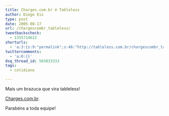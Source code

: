 ```yaml
---
title: Charges.com.br é Tableless
author: Diego Eis
type: post
date: 2005-08-17
url: /chargescombr_tableless/
tweetbackscheck:
  - 1355714622
shorturls:
  - 'a:3:{s:9:"permalink";s:46:"http://tableless.com.br/chargescombr_tableless";s:7:"tinyurl";s:26:"http://tinyurl.com/3s555he";s:4:"isgd";s:19:"http://is.gd/mlYRYn";}'
twittercomments:
  - 'a:0:{}'
dsq_thread_id: 503033333
tags:
  - cotidiano

---
```

Mais um brazuca que vira tableless!
  
[Charges.com.br][1]. 

Parabéns a toda equipe!

 [1]: http://charges.uol.com.br/